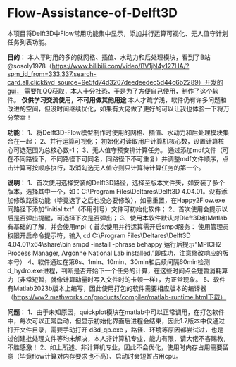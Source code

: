 # Flow-Assistance-of-Delft3D
本项目将Delft3D中Flow常用功能集中显示，添加并行运算可视化、无人值守计划任务列表功能。

**目的**：
    本人平时用的多的就网格、插值、水动力和后处理模块，看到了B站@sosoly1978（https://www.bilibili.com/video/BV1jN4y127HA/?spm_id_from=333.337.search-card.all.click&vd_source=9e5fd74d3207deedeedec5d44c6b2289）开发的gui，
需要加QQ获取，本人十分社恐，于是为了方便自己使用，制作了这个软件。
****仅供学习交流使用，不可用做其他用途****
    本人才疏学浅，软件仍有许多问题和改进的空间，但没时间继续优化，如果有大佬做了更好的可以让我也体验一下将万分荣幸！

**功能**：
1、将Delft3D-Flow模型制作时使用的网格、插值、水动力和后处理模块集合在一起；
2、并行运算可视化；
   初始化时读取用户计算机核心数，设置计算核心可选范围为总核心数-1；
3、无人值守预安排计算任务。
   通过添加mdf文件（可在不同路径下，不同路径下可同名，同路径下不可重复）并调整mdf文件顺序，点击计算可按顺序执行，取消勾选无人值守则只计算待计算任务的第一个。


**说明**：
1、首次使用选择安装的Delft3D路径，选择至版本文件夹，如安装了多个版本，选择其中一个，如：C:\Program Files\Deltares\Delft3D 4.04.01。没有添加修改路径功能（毕竟选了之后也没必要修改），如需重置，在Happy2Flow.exe同路径下添加“initial.txt”（不用引号）文件可初始化软件；
2、首次使用会提示以后是否弹出提醒，可选择下次是否弹出；
3、使用本软件默认对Dleft3D和Matlab有基础的了解，并会使用mpi（
  首次使用并行运算需开启smpd服务：
  使用管理员权限开启命令提示符，输入
      cd C:\Program Files\Deltares\Delft3D 4.04.01\x64\share\bin
      smpd -install -phrase behappy
  运行后提示“MPICH2 Process Manager, Argonne National Lab installed.”即成功，注意修改响应的版本号）
4、软件通过在第6s、1min、10min、30min和后续间隔60min检测d_hydro.exe进程，判断是否开始下一个任务的计算，在这些时间点会短暂消耗算力（非常短暂，就像计算动量时写入文件时的卡顿一样），为正常现象。
5、软件有Matlab2023b版本上编写，因此使用打包的软件需要相应版本的编译器（https://ww2.mathworks.cn/products/compiler/matlab-runtime.html下载）


**问题**：
1、由于未知原因，quickplot模块在matlab中可以正常调用，在打包软件中，每次可以正常启动，但显示初始化界面后进程会结束，因此1.7版本中仅通过打开文件目录，需要手动打开 d3d_qp.exe ，路径、环境等原因都尝试过，也是过创建批处理文件等均未解决，本人非计算机专业，能力有限，请大佬不吝赐教，不胜感激！
2、如上所述、非计算机专业，因此不会优化，使用时内存占用需要留意（毕竟flow计算对内存要求也不高）、启动时会短暂占用cpu。
